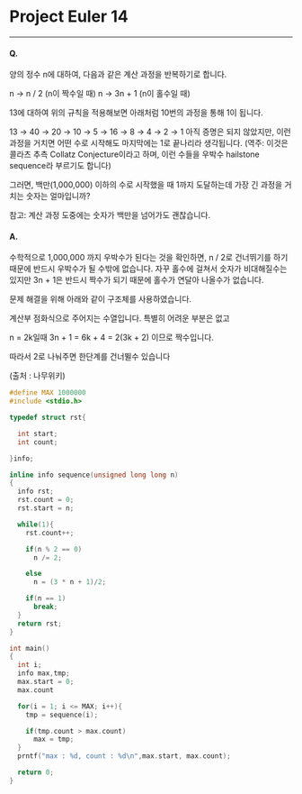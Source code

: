 # Project Euler 14
---
#### Q.   
양의 정수 n에 대하여, 다음과 같은 계산 과정을 반복하기로 합니다.

n → n / 2 (n이 짝수일 때)
n → 3n + 1 (n이 홀수일 때)

13에 대하여 위의 규칙을 적용해보면 아래처럼 10번의 과정을 통해 1이 됩니다.

13 → 40 → 20 → 10 → 5 → 16 → 8 → 4 → 2 → 1
아직 증명은 되지 않았지만, 이런 과정을 거치면 어떤 수로 시작해도 마지막에는 1로 끝나리라 생각됩니다.
(역주: 이것은 콜라츠 추측 Collatz Conjecture이라고 하며, 이런 수들을 우박수 hailstone sequence라 부르기도 합니다)

그러면, 백만(1,000,000) 이하의 수로 시작했을 때 1까지 도달하는데 가장 긴 과정을 거치는 숫자는 얼마입니까?

참고: 계산 과정 도중에는 숫자가 백만을 넘어가도 괜찮습니다.

#### A.

수학적으로 1,000,000 까지 우박수가 된다는 것을 확인하면, n / 2로 건너뛰기를 하기 때문에 반드시 우박수가 될 수밖에 없습니다. 자꾸 홀수에 걸쳐서 숫자가 비대해질수는 있지만 3n + 1은 반드시 짝수가 되기 때문에 홀수가 연달아 나올수가 없습니다.

문제 해결을 위해 아래와 같이 구조체를 사용하였습니다.

계산부 점화식으로 주어지는 수열입니다. 특별히 어려운 부분은 없고

n = 2k일때 3n + 1 = 6k + 4 = 2(3k + 2) 이므로 짝수입니다.

따라서 2로 나눠주면 한단계를 건너뛸수 있습니다

(출처 : 나무위키)


```c
#define MAX 1000000
#include <stdio.h>

typedef struct rst{

  int start;
  int count;

}info;

inline info sequence(unsigned long long n)
{
  info rst;
  rst.count = 0;
  rst.start = n;

  while(1){
    rst.count++;

    if(n % 2 == 0)
      n /= 2;

    else
      n = (3 * n + 1)/2;

    if(n == 1)
      break;
  }
  return rst;
}

int main()
{
  int i;
  info max,tmp;
  max.start = 0;
  max.count

  for(i = 1; i <= MAX; i++){
    tmp = sequence(i);

    if(tmp.count > max.count)
      max = tmp;
  }
  prntf("max : %d, count : %d\n",max.start, max.count);

  return 0;
}
```
